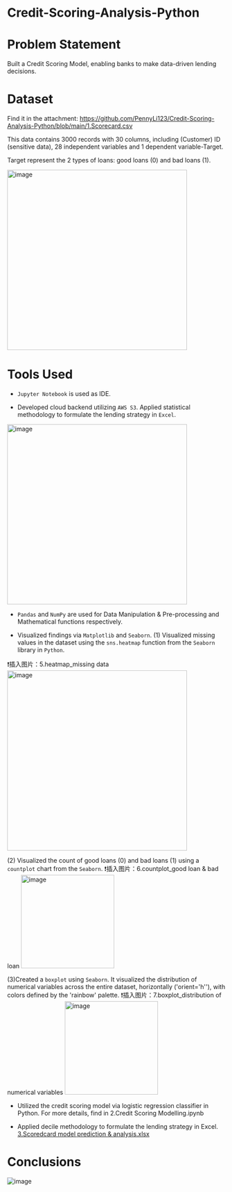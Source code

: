 # Credit-Scoring-Analysis-Python


# Problem Statement

Built a Credit Scoring Model, enabling banks to make data-driven lending decisions.


# Dataset

Find it in the attachment:
https://github.com/PennyLi123/Credit-Scoring-Analysis-Python/blob/main/1.Scorecard.csv

 
This data contains 3000 records with 30 columns, including (Customer) ID (sensitive data), 28 independent variables and 1 dependent variable-Target.

Target represent the 2 types of loans: good loans (0) and bad loans (1).


<img width="415" alt="image" src="https://user-images.githubusercontent.com/74843963/192163473-18898a23-bd2d-4005-aab4-fed2843b5c49.png">


# Tools Used

* `Jupyter Notebook` is used as IDE.

* Developed cloud backend utilizing `AWS S3`.  Applied statistical methodology to formulate the lending strategy in `Excel`.
<img width="415" alt="image" src="https://github.com/PennyLi123/Credit-Scoring-Analysis-Python/blob/main/4.AWS%20S3.png">

* `Pandas` and `NumPy` are used for Data Manipulation & Pre-processing and Mathematical functions respectively.

* Visualized findings via `Matplotlib` and `Seaborn`.
(1) Visualized missing values in the dataset using the `sns.heatmap` function from the `Seaborn` library in `Python`.

❗️插入图片：5.heatmap_missing data
<img width="415" alt="image" src="https://github.com/PennyLi123/Credit-Scoring-Analysis-Python/blob/main/5.heatmap_missing%20data.png">

(2) Visualized the count of good loans (0) and bad loans (1) using a `countplot` chart from the `Seaborn`.
❗️插入图片：6.countplot_good loan & bad loan
<img width="215" alt="image" src="https://github.com/PennyLi123/Credit-Scoring-Analysis-Python/blob/main/6.countplot_good%20loan%20%26%20bad%20loan.png">

(3)Created a `boxplot` using `Seaborn`. It visualized the distribution of numerical variables across the entire dataset, horizontally ('orient='h''), with colors defined by the 'rainbow' palette.
❗️插入图片：7.boxplot_distribution of numerical variables
<img width="215" alt="image" src="https://github.com/PennyLi123/Credit-Scoring-Analysis-Python/blob/main/7.boxplot_distribution%20of%20numerical%20variables.png">



* Utilized the credit scoring model via logistic regression classifier in Python.  For more details, find in 2.Credit Scoring Modelling.ipynb

* Applied decile methodology to formulate the lending strategy in Excel.
[3.Scoredcard model prediction & analysis.xlsx](https://github.com/PennyLi123/Credit-Scoring-Analysis-Python/blob/main/3.Scoredcard%20model%20prediction%20%26%20analysis.xlsx)



# Conclusions
![image](https://user-images.githubusercontent.com/74843963/192164431-5557cad4-0fe6-45fb-9d7f-8b7272fc8497.png)






